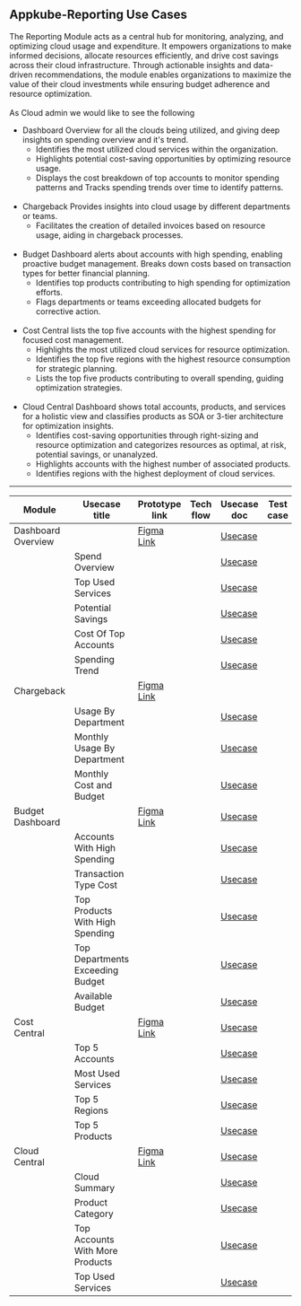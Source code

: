  Appkube-Reporting Use Cases
 ---------------------------

 The Reporting Module acts as a central hub for monitoring, analyzing, and optimizing cloud usage and expenditure. It empowers organizations to make informed decisions, allocate resources efficiently, and drive cost savings across their cloud infrastructure. Through actionable insights and data-driven recommendations, the module enables organizations to maximize the value of their cloud investments while ensuring budget adherence and resource optimization.<br>
 <br>
  As Cloud admin we would like to see the following<br>
 - Dashboard Overview for all the clouds being utilized, and giving deep insights on spending overview and it's trend.<br>
   - Identifies the most utilized cloud services within the organization.<br>
   - Highlights potential cost-saving opportunities by optimizing resource usage.<br>
   - Displays the cost breakdown of top accounts to monitor spending patterns and Tracks spending trends over time to identify patterns. <br>
   <br>
- Chargeback Provides insights into cloud usage by different departments or teams.<br>
   - Facilitates the creation of detailed invoices based on resource usage, aiding in chargeback processes.<br>
   <br>
- Budget Dashboard alerts about accounts with high spending, enabling proactive budget management. Breaks down costs based on transaction types for better financial planning.<br>
  - Identifies top products contributing to high spending for optimization efforts.<br>
  - Flags departments or teams exceeding allocated budgets for corrective action.<br>
  <br>
- Cost Central lists the top five accounts with the highest spending for focused cost management.<br>
  -  Highlights the most utilized cloud services for resource optimization.<br>
  -  Identifies the top five regions with the highest resource consumption for strategic planning.<br>
  - Lists the top five products contributing to overall spending, guiding optimization strategies.
  <br>
- Cloud Central Dashboard shows total accounts, products, and services for a holistic view and classifies products as SOA or 3-tier architecture for optimization insights.<br>
    - Identifies cost-saving opportunities through right-sizing and resource optimization and categorizes resources as optimal, at risk, potential savings, or unanalyzed.
    - Highlights accounts with the highest number of associated products.
    - Identifies regions with the highest deployment of cloud services. 

 - ----------------------------------------------------------
|Module|Usecase title|Prototype link|Tech flow|Usecase doc|Test case|
|------|-------------|--------------|---------|-----------|---------|
Dashboard Overview||[Figma Link](https://www.figma.com/proto/dlkcEDolt9QlU3E7qxB4sC/Reporting-Module-Prototype?type=design&node-id=29478-43993&t=raZWeZBn767mEDUn-0&scaling=scale-down&page-id=29478%3A37045)||[Usecase](https://github.com/Abbas-synectiks/Reporting.docs/blob/main/Usecase/Dashboard/Dashboard-Usecase.md)||
||Spend Overview|||[Usecase](https://github.com/Abbas-synectiks/Reporting.docs/blob/main/Usecase/Dashboard/spendingOverview-widget-Usecase.md)||
||Top Used Services|||[Usecase](https://github.com/Abbas-synectiks/Reporting.docs/blob/main/Usecase/Dashboard/TopUsedServices-Widget-Usecase.md)||
||Potential Savings|||[Usecase](https://github.com/Abbas-synectiks/Reporting.docs/blob/main/Usecase/Dashboard/PotentialSavings-Widget-Usecase.md)||
||Cost Of Top Accounts|||[Usecase](https://github.com/Abbas-synectiks/Reporting.docs/blob/main/Usecase/Dashboard/CostofTopAcc-Widget-Usecase.md)||
||Spending Trend|||[Usecase](https://github.com/Abbas-synectiks/Reporting.docs/blob/main/Usecase/Dashboard/Spending-Widget-Usecase.md)||
Chargeback||[Figma Link](https://www.figma.com/proto/dlkcEDolt9QlU3E7qxB4sC/Reporting-Module-Prototype?type=design&node-id=29560-31252&t=raZWeZBn767mEDUn-0&scaling=scale-down&page-id=29560%3A30876&starting-point-node-id=29560%3A31252)||||
||Usage By Department|||[Usecase](https://github.com/Abbas-synectiks/Reporting.docs/blob/main/Usecase/chargeback/Usage%20by%20department.md)||
||Monthly Usage By Department|||[Usecase](https://github.com/Abbas-synectiks/Reporting.docs/blob/main/Usecase/chargeback/monthly%20usage%20by%20department%20usecase.md)||
||Monthly Cost and Budget|||[Usecase](https://github.com/Abbas-synectiks/Reporting.docs/blob/main/Usecase/chargeback/monthly%20cost%20and%20budget%20usecase.md)||
Budget Dashboard||[Figma Link](https://www.figma.com/proto/dlkcEDolt9QlU3E7qxB4sC/Reporting-Module-Prototype?type=design&node-id=29494-50186&t=raZWeZBn767mEDUn-0&scaling=scale-down&page-id=29494%3A50138&starting-point-node-id=29494%3A50186)||[Usecase](https://github.com/Abbas-synectiks/Reporting.docs/blob/main/Usecase/Budget/Budget%20overvew%20use%20case%201.md)||
||Accounts With High Spending|||[Usecase](https://github.com/Abbas-synectiks/Reporting.docs/blob/main/Usecase/Budget/accounts%20with%20high%20spending.md)||
||Transaction Type Cost|||[Usecase](https://github.com/Abbas-synectiks/Reporting.docs/blob/main/Usecase/Budget/Transaction%20type%20cost.md)||
||Top Products With High Spending|||[Usecase](https://github.com/Abbas-synectiks/Reporting.docs/blob/main/Usecase/Budget/BO_TopProductsWithHighSpendings.md)||
||Top Departments Exceeding Budget|||[Usecase](https://github.com/Abbas-synectiks/Reporting.docs/blob/main/Usecase/Budget/BO_TopDepartmentsExceedingBudget.md)||
||Available Budget|||[Usecase](https://github.com/Abbas-synectiks/Reporting.docs/blob/main/Usecase/Budget/Available%20Budgets.md)||
Cost Central||[Figma Link](https://www.figma.com/proto/dlkcEDolt9QlU3E7qxB4sC/Reporting-Module-Prototype?page-id=29465%3A20833&type=design&node-id=29494-29102&viewport=38%2C302%2C0.02&t=kHHSXj6QatGm37Bu-1&scaling=scale-down-width&starting-point-node-id=29494%3A29102&mode=design)||[Usecase](https://github.com/Abbas-synectiks/Reporting.docs/blob/main/Usecase/Cost-Central/Cost%20Central%20Overview.md)||
||Top 5 Accounts|||[Usecase](https://github.com/Abbas-synectiks/Reporting.docs/blob/main/Usecase/Cost-Central/Top%205%20accounts%20usecase.md)||
||Most Used Services|||[Usecase](https://github.com/Abbas-synectiks/Reporting.docs/blob/main/Usecase/Cost-Central/Most%20used%20services%20usecases.md)||
||Top 5 Regions|||[Usecase](https://github.com/Abbas-synectiks/Reporting.docs/blob/main/Usecase/Cost-Central/Cost%20Central%20-%20Top%205%20Regions%20-%20Individual.md)||
||Top 5 Products|||[Usecase](https://github.com/Abbas-synectiks/Reporting.docs/blob/main/Usecase/Cost-Central/Top%20Products%20Use%20Case%20Doc%20-%20AWS%20COST%20CENTRAL%20(2).md)||
Cloud Central||[Figma Link](https://www.figma.com/proto/1ZKiJREJekeEP0UZpOl6EX/Reporting-Module?page-id=31532%3A125896&type=design&node-id=31532-125898&viewport=2679%2C900%2C0.09&t=8TudeZRi5pDLGyw4-1&scaling=min-zoom&starting-point-node-id=31532%3A125898&mode=design)||[Usecase](https://github.com/Abbas-synectiks/Reporting.docs/blob/main/Usecase/Cloud-Central/Cloud-central-db.md)||
||Cloud Summary|||[Usecase](https://github.com/Abbas-synectiks/Reporting.docs/blob/main/Usecase/Cloud-Central/Cloud-summary.md)||
||Product Category|||[Usecase](https://github.com/Abbas-synectiks/Reporting.docs/blob/main/Usecase/Cloud-Central/Product-category.md)||
||Top Accounts With More Products|||[Usecase](https://github.com/Abbas-synectiks/Reporting.docs/blob/main/Usecase/Cloud-Central/Top-accounts.md)||
||Top Used Services|||[Usecase](https://github.com/Abbas-synectiks/Reporting.docs/blob/main/Usecase/Cloud-Central/Top-used-services.md)||

